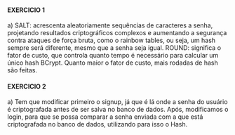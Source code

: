 #### EXERCICIO 1
a) SALT: acrescenta aleatoriamente sequências de caracteres a senha, projetando resultados criptográficos complexos e aumentando a segurança contra ataques de força bruta, como o rainbow tables, ou seja, um hash sempre será diferente, mesmo que a senha seja igual. ROUND: significa o fator de custo, que controla quanto tempo é necessário para calcular um único hash BCrypt. Quanto maior o fator de custo, mais rodadas de hash são feitas.

#### EXERCICIO 2
a) Tem que modificar primeiro o signup, já que é lá onde a senha do usuário é criptografada antes de ser salva no banco de dados. Após, modificamos o login, para que se possa comparar a senha enviada com a que está criptografada no banco de dados, utilizando para isso o Hash.

